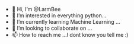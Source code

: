 - 👋 Hi, I’m @LarmBee
- 👀 I’m interested in everything python...
- 🌱 I’m currently learning Machine Learning ...
- 💞️ I’m looking to collaborate on ...
- 📫 How to reach me ...I dont know you tell me :)

